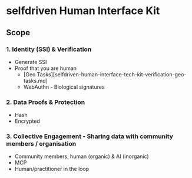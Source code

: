 # selfdriven Human Interface Kit

## Scope

### 1. Identity (SSI) & Verification
- Generate SSI
- Proof that you are human
    - [Geo Tasks][selfdriven-human-interface-tech-kit-verification-geo-tasks.md]
    - WebAuthn - Biological signatures

### 2. Data Proofs & Protection
- Hash
- Encrypted

### 3. Collective Engagement - Sharing data with community members / organisation
- Community members, human (organic) & AI (inorganic)
- MCP
- Human/practitioner in the loop